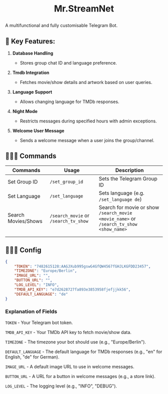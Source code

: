 # <p align="center">Mr.StreamNet</p>
  
A multifunctional and fully customisable Telegram Bot.


## 🧐 Key Features:  

1. **Database Handling** 

    - Stores group chat ID and language preference.

1. **Tmdb Integration**

    - Fetches movie/show details and artwork based on user queries.

2. **Language Support**

    - Allows changing language for TMDb responses.

3. **Night Mode**

   - Restricts messages during specified hours with admin exceptions.

4. **Welcome User Message** 

   - Sends a welcome message when a user joins the group/channel.


## 🧑🏻‍💻 Commands

| Commands | Usage | Description |
| -------- | -------- | -------- |
| Set Group ID   | `/set_group_id`    | Sets the Telegram Group ID    |
| Set Language    | `/set_language`    | Sets language (e.g.` /set_language de`)   |
| Search Movies/Shows    | `/search_movie` or  `/search_tv_show`    | Search for movie or show `/search_movie <movie_name>` or `/search_tv_show <show_name>`    |
|    |    |    |
|     |     |   |
        


## 🧑🏻‍💻 Config
```json
{
    "TOKEN": "7482615128:AAGJXub995gswG4GfQW4567fGHJLKGFDD23457",
    "TIMEZONE": "Europe/Berlin",
    "IMAGE_URL": "",
    "BUTTON_URL": "",
    "LOG_LEVEL": "INFO",
    "TMDB_API_KEY": "e7d2628727fa893e3853958fjefjjkk56",
    "DEFAULT_LANGUAGE": "de"
}
```

### Explanation of Fields

`TOKEN` - Your Telegram bot token.

`TMDB_API_KEY` - Your TMDb API key to fetch movie/show data.

`TIMEZONE` - The timezone your bot should use (e.g., "Europe/Berlin").

`DEFAULT_LANGUAGE` - The default language for TMDb responses (e.g., "en" for English, "de" for German).

`IMAGE_URL` - A default image URL to use in welcome messages.

`BUTTON_URL`  - A URL for a button in welcome messages (e.g., a store link).

`LOG_LEVEL` - The logging level (e.g., "INFO", "DEBUG").


        